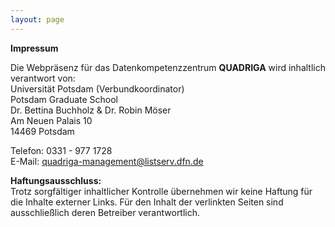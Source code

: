 ```yaml
---
layout: page
---
```


 
 **Impressum**

Die Webpräsenz für das Datenkompetenzzentrum **QUADRIGA** wird inhaltlich verantwort von:  
Universität Potsdam (Verbundkoordinator)  
Potsdam Graduate School  
Dr. Bettina Buchholz & Dr. Robin Möser  
Am Neuen Palais 10  
14469 Potsdam  

Telefon: 0331 - 977 1728  
E-Mail: <quadriga-management@listserv.dfn.de>  

**Haftungsausschluss:**  
Trotz sorgfältiger inhaltlicher Kontrolle übernehmen wir keine Haftung für die Inhalte externer Links. Für den Inhalt der verlinkten Seiten sind ausschließlich deren Betreiber verantwortlich.  

